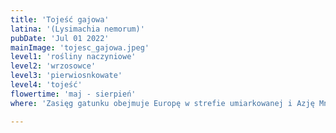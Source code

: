 ```yaml
---
title: 'Tojeść gajowa'
latina: '(Lysimachia nemorum)'
pubDate: 'Jul 01 2022'
mainImage: 'tojesc_gajowa.jpeg'
level1: 'rośliny naczyniowe'
level2: 'wrzosowce'
level3: 'pierwiosnkowate'
level4: 'tojeść'
flowertime: 'maj - sierpień'
where: 'Zasięg gatunku obejmuje Europę w strefie umiarkowanej i Azję Mniejszą, jest dość powszechna na obszarach górskich. We florze Polski występuje na stanowiskach naturalnych głównie na południu kraju, w Karpatach i Sudetach oraz na ich przedpolu, a ponadto często także na Pojezierzu Kaszubskim. W pozostałych regionach jest rzadka.'

---
```


